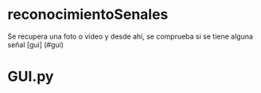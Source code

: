 # reconocimientoSenales

Se recupera una foto o video y desde ahí, se comprueba si se tiene alguna señal
[gui] (#gui)













































# GUI.py
